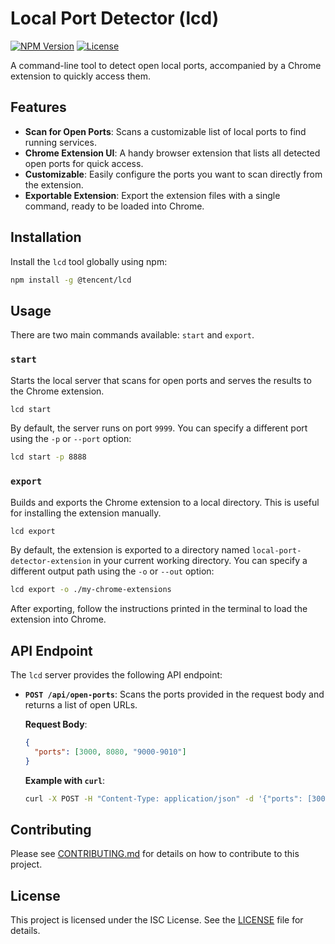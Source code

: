 # Local Port Detector (lcd)

[![NPM Version](https://img.shields.io/npm/v/local-port-detector.svg)](https://www.npmjs.com/package/local-port-detector)
[![License](https://img.shields.io/npm/l/local-port-detector.svg)](https://github.com/your-username/local-port-detector/blob/main/LICENSE)

A command-line tool to detect open local ports, accompanied by a Chrome extension to quickly access them.

## Features

- **Scan for Open Ports**: Scans a customizable list of local ports to find running services.
- **Chrome Extension UI**: A handy browser extension that lists all detected open ports for quick access.
- **Customizable**: Easily configure the ports you want to scan directly from the extension.
- **Exportable Extension**: Export the extension files with a single command, ready to be loaded into Chrome.

## Installation

Install the `lcd` tool globally using npm:

```bash
npm install -g @tencent/lcd
```

## Usage

There are two main commands available: `start` and `export`.

### `start`

Starts the local server that scans for open ports and serves the results to the Chrome extension.

```bash
lcd start
```

By default, the server runs on port `9999`. You can specify a different port using the `-p` or `--port` option:

```bash
lcd start -p 8888
```

### `export`

Builds and exports the Chrome extension to a local directory. This is useful for installing the extension manually.

```bash
lcd export
```

By default, the extension is exported to a directory named `local-port-detector-extension` in your current working directory. You can specify a different output path using the `-o` or `--out` option:

```bash
lcd export -o ./my-chrome-extensions
```

After exporting, follow the instructions printed in the terminal to load the extension into Chrome.

## API Endpoint

The `lcd` server provides the following API endpoint:

- **`POST /api/open-ports`**: Scans the ports provided in the request body and returns a list of open URLs.

  **Request Body**:
  ```json
  {
    "ports": [3000, 8080, "9000-9010"]
  }
  ```

  **Example with `curl`**:
  ```bash
  curl -X POST -H "Content-Type: application/json" -d '{"ports": [3000, 8080]}' http://localhost:9999/api/open-ports
  ```

## Contributing

Please see [CONTRIBUTING.md](CONTRIBUTING.md) for details on how to contribute to this project.

## License

This project is licensed under the ISC License. See the [LICENSE](LICENSE) file for details.
